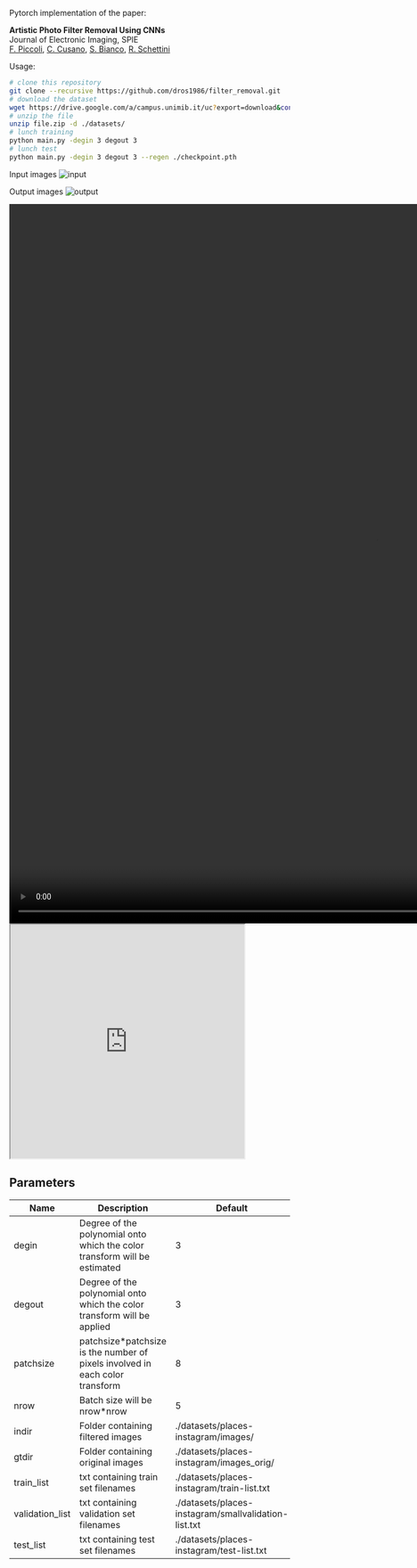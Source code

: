 Pytorch implementation of the paper:

**Artistic Photo Filter Removal Using CNNs**  
Journal of Electronic Imaging, SPIE  
[F. Piccoli](http://www.ivl.disco.unimib.it/people/flavio-piccoli/ "Flavio Piccoli"), [C. Cusano](http://www.ivl.disco.unimib.it/people/claudio-cusano/ "Claudio Cusano"), [S. Bianco](http://www.ivl.disco.unimib.it/people/simone-bianco/ "Simone Bianco"), [R. Schettini](http://www.ivl.disco.unimib.it/people/raimondo-schettini/ "Raimondo Schettini")

Usage:

```bash
# clone this repository
git clone --recursive https://github.com/dros1986/filter_removal.git
# download the dataset
wget https://drive.google.com/a/campus.unimib.it/uc?export=download&confirm=XAOn&id=1vvLAO__opCjgLfRjAjW3WPWJHNiiVLbs
# unzip the file
unzip file.zip -d ./datasets/
# lunch training
python main.py -degin 3 degout 3
# lunch test
python main.py -degin 3 degout 3 --regen ./checkpoint.pth
```

Input images
![input](https://github.com/dros1986/filter_removal/blob/master/images/input.png)

Output images
![output](https://github.com/dros1986/filter_removal/blob/master/images/output.png)

<video width="1292" height="1292" controls preload autoplay loop>
<source src="https://github.com/dros1986/filter_removal/blob/master/images/output.mp4" type="video/mp4" />
  Your browser does not support the video tag.
</video>

<iframe width="420" height="420"
  src="https://github.com/dros1986/filter_removal/blob/master/images/output.mp4">
</iframe>

## Parameters
| Name | Description | Default |
| ---- | ----------- | ------- |
| degin | Degree of the polynomial onto which the color transform will be estimated | 3 |
| degout | Degree of the polynomial onto which the color transform will be applied | 3 |
| patchsize | patchsize*patchsize is the number of pixels involved in each color transform | 8 |
| nrow | Batch size will be nrow*nrow | 5 |
| indir | Folder containing filtered images | ./datasets/places-instagram/images/ |
| gtdir | Folder containing original images | ./datasets/places-instagram/images_orig/ |
| train_list | txt containing train set filenames | ./datasets/places-instagram/train-list.txt |
| validation_list | txt containing validation set filenames | ./datasets/places-instagram/smallvalidation-list.txt |
| test_list | txt containing test set filenames | ./datasets/places-instagram/test-list.txt |
